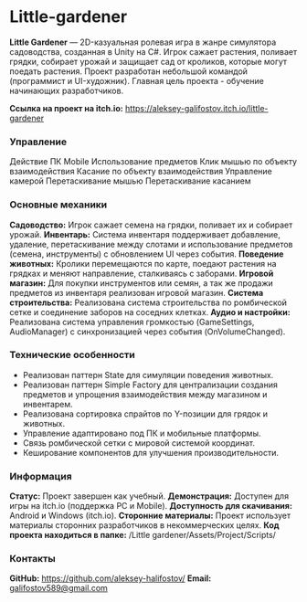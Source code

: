 # Little-gardener
**Little Gardener** — 2D-казуальная ролевая игра в жанре симулятора садоводства, созданная в Unity на C#. Игрок сажает растения, поливает грядки, собирает урожай и защищает сад от кроликов, которые могут поедать растения. Проект разработан небольшой командой (программист и UI-художник). Главная цель проекта - обучение начинающих разработчиков.

**Ссылка на проект на itch.io:** https://aleksey-galifostov.itch.io/little-gardener

### Управление
Действие	                     ПК	                                          Mobile
Использование предметов	       Клик мышью по объекту взаимодействия	        Касание по объекту взаимодействия
Управление камерой	           Перетаскивание мышью	                        Перетаскивание касанием

### Основные механики
**Садоводство:** Игрок сажает семена на грядки, поливает их и собирает урожай.
**Инвентарь:** Система инвентаря поддерживает добавление, удаление, перетаскивание между слотами и использование предметов (семена, инструменты) с обновлением UI через события.
**Поведение животных:** Кролики перемещаются по карте, поедают растения на грядках и меняют направление, сталкиваясь с заборами. 
**Игровой магазин:** Для покупки инструментов или семян, а так же продажи предметов из инвентаря реализован игровой магазин.
**Система строительства:** Реализована система строительства по ромбической сетке и соединение заборов на соседних клетках.
**Аудио и настройки:** Реализована система управления громкостью (GameSettings, AudioManager) с синхронизацией через события (OnVolumeChanged).

### Технические особенности
- Реализован паттерн State для симуляции поведения животных.
- Реализован паттерн Simple Factory для централизации создания предметов и упрощения взаимодействия между магазином и инвентарем.
- Реализована сортировка спрайтов по Y-позиции для грядок и животных.
- Управление адаптировано под ПК и мобильные платформы.
- Связь ромбической сетки с мировой системой координат.
- Кеширование компонентов для улучшения производительности.

### Информация
**Статус:** Проект завершен как учебный. 
**Демонстрация:** Доступен для игры на itch.io (поддержка PC и Mobile). 
**Доступность для скачивания:** Android и Windows (itch.io).
**Сторонние материалы:** Проект использует материалы сторонних разработчиков в некоммерческих целях.
**Код проекта находиться в папке:** /Little gardener/Assets/Project/Scripts/

### Контакты
**GitHub:** https://github.com/aleksey-halifostov/
**Email:** galifostov589@gmail.com
